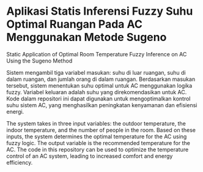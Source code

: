 # Aplikasi Statis Inferensi Fuzzy Suhu Optimal Ruangan Pada AC Menggunakan Metode Sugeno #
Static Application of Optimal Room Temperature Fuzzy Inference on AC Using the Sugeno Method

Sistem mengambil tiga variabel masukan: suhu di luar ruangan, suhu di dalam ruangan, dan jumlah orang di dalam ruangan. Berdasarkan masukan tersebut, sistem menentukan suhu optimal untuk AC menggunakan logika fuzzy. Variabel keluaran adalah suhu yang direkomendasikan untuk AC. Kode dalam repositori ini dapat digunakan untuk mengoptimalkan kontrol suhu sistem AC, yang menghasilkan peningkatan kenyamanan dan efisiensi energi.

The system takes in three input variables: the outdoor temperature, the indoor temperature, and the number of people in the room. Based on these inputs, the system determines the optimal temperature for the AC using fuzzy logic. The output variable is the recommended temperature for the AC. The code in this repository can be used to optimize the temperature control of an AC system, leading to increased comfort and energy efficiency.
